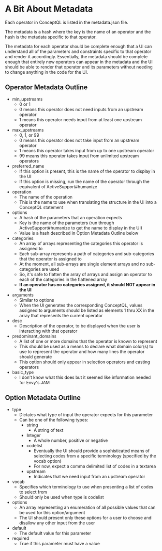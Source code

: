 # A Bit About Metadata

Each operator in ConceptQL is listed in the metadata.json file.

The metadata is a hash where the key is the name of an operator and the hash is the metadata specific to that operator.

The metadata for each operator should be complete enough that a UI can understand all of the parameters and constraints specific to that operator and render it accordingly.  Essentially, the metadata should be complete enough that entirely new operators can appear in the metadata and the UI should be able to render that operator and its parameters without needing to change anything in the code for the UI.

## Operator Metadata Outline

- min_upstreams
    - 0 or 1
    - 0 means this operator does not need inputs from an upstream operator
    - 1 means this operator needs input from at least one upstream operator
- max_upstreams
    - 0, 1, or 99
    - 0 means this operator does not take input from an upstream operator
    - 1 means this operator takes input from up to one upstream operator
    - 99 means this operator takes input from unlimited upstream operators
- preferred_name
    - If this option is present, this is the name of the operator to display in the UI
    - If this option is missing, run the name of the operator through the equivalent of ActiveSupport#humanize
- operation
    - The name of the operation
    - This is the name to use when translating the structure in the UI into a ConceptQL statement
- options
    - A hash of the parameters that an operation expects
    - Key is the name of the parameters (run through ActiveSupport#humanize to get the name to display in the UI)
    - Value is a hash described in Option Metadata Outline below
- categories
    - An array of arrays representing the categories this operator is assigned to
    - Each sub-array represents a path of categories and sub-categories that the operator is assigned to
    - At the moment, all sub-arrays are single element arrays and no sub-categories are used
    - So, it's safe to flatten the array of arrays and assign an operator to each of the categories in the flattened array
    - **If an operator has no categories assigned, it should NOT appear in the UI**
- arguments
    - Similar to options
    - When the UI generates the corresponding ConceptQL, values assigned to arguments should be listed as elements 1 thru XX in the array that represents the current operator
- desc
    - Description of the operator, to be displayed when the user is interacting with that operator
- predominant_domains
    - A list of one or more domains that the operator is known to represent
    - This should be used as a means to declare what domain color(s) to use to represent the operator and how many lines the operator should generate
    - This option should only appear in selection operators and casting operators
- basic_type
    - I don't know what this does but it seemed like information needed for Envy's JAM

## Option Metadata Outline

- type
    - Dictates what type of input the operator expects for this parameter
    - Can be one of the following types:
        - string
            - A string of text
        - Integer
            - A whole number, positive or negative
        - codelist
            - Eventually the UI should provide a sophisticated means of selecting codes from a specific terminology (specified by the vocab option)
            - For now, expect a comma delimited list of codes in a textarea
        - upstream
            - Indicates that we need input from an upstream operator
- vocab
    - Specifies which terminology to use when presenting a list of codes to select from
    - Should only be used when type is codelist
- options
    - An array representing an enumeration of all possible values that can be used for this option/argument
    - The UI should present only these options for a user to choose and disallow any other input from the user
- default
    - The default value for this parameter
- required
    - True if this parameter must have a value
